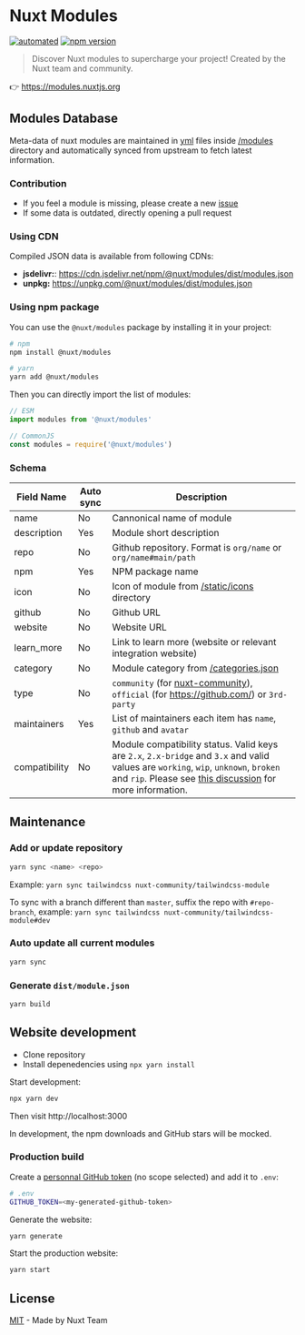 # Nuxt Modules

[![automated](https://flat.badgen.net/badge/publish/automated/green)](#)
[![npm version](https://flat.badgen.net/npm/v/@nuxt/modules)](https://www.npmjs.com/package/@nuxt/modules)

> Discover Nuxt modules to supercharge your project! Created by the Nuxt team and community.

👉 https://modules.nuxtjs.org

## Modules Database

Meta-data of nuxt modules are maintained in [yml](https://en.wikipedia.org/wiki/YAML) files inside [/modules](./modules) directory and automatically synced from upstream to fetch latest information.

### Contribution

- If you feel a module is missing, please create a new [issue](https://github.com/nuxt/modules/issues/new)
- If some data is outdated, directly opening a pull request

### Using CDN

Compiled JSON data is available from following CDNs:

- **jsdelivr:**: https://cdn.jsdelivr.net/npm/@nuxt/modules/dist/modules.json
- **unpkg:** https://unpkg.com/@nuxt/modules/dist/modules.json

### Using npm package

You can use the `@nuxt/modules` package by installing it in your project:

```bash
# npm
npm install @nuxt/modules

# yarn
yarn add @nuxt/modules
```

Then you can directly import the list of modules:

```js
// ESM
import modules from '@nuxt/modules'

// CommonJS
const modules = require('@nuxt/modules')
```

### Schema

Field Name    | Auto sync | Description
--------------|-----------|--------------
name          | No        | Cannonical name of module
description   | Yes       | Module short description
repo          | No        | Github repository. Format is `org/name` or `org/name#main/path`
npm           | Yes       | NPM package name
icon          | No        | Icon of module from [/static/icons](./static/icons) directory
github        | No        | Github URL
website       | No        | Website URL
learn_more    | No        | Link to learn more (website or relevant integration website)
category      | No        | Module category from [/categories.json](./categories.json)
type          | No        | `community` (for [nuxt-community](https://github.com/nuxt-community/)), `official` (for https://github.com/) or `3rd-party`
maintainers   | Yes       | List of maintainers each item has `name`, `github` and `avatar`
compatibility | No        | Module compatibility status. Valid keys are `2.x`, `2.x-bridge` and `3.x` and valid values are `working`, `wip`, `unknown`, `broken` and `rip`. Please see [this discussion](https://github.com/nuxt/framework/discussions/751) for more information.


## Maintenance

### Add or update repository

```bash
yarn sync <name> <repo>
```

Example: `yarn sync tailwindcss nuxt-community/tailwindcss-module`

To sync with a branch different than `master`, suffix the repo with `#repo-branch`, example: `yarn sync tailwindcss nuxt-community/tailwindcss-module#dev`

### Auto update all current modules

```bash
yarn sync
```

### Generate `dist/module.json`

```sh
yarn build
```


## Website development

- Clone repository
- Install depenedencies using `npx yarn install`

Start development:

```bash
npx yarn dev
```

Then visit http://localhost:3000

In development, the npm downloads and GitHub stars will be mocked.

### Production build

Create a [personnal GitHub token](https://github.com/settings/tokens) (no scope selected) and add it to `.env`:

```sh
# .env
GITHUB_TOKEN=<my-generated-github-token>
```

Generate the website:

```sh
yarn generate
```

Start the production website:

```sh
yarn start
```

## License

[MIT](./LICENSE) - Made by Nuxt Team
